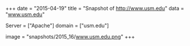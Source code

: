 
+++
date = "2015-04-19"
title = "Snapshot of http://www.usm.edu"
data = "www.usm.edu"

Server = ["Apache"]
domain = ["usm.edu"]

  image = "snapshots/2015_16/www.usm.edu.png"
+++
#
